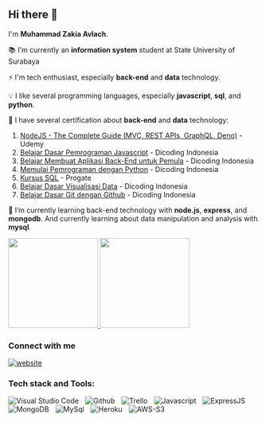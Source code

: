 ## Hi there 👋

I'm **Muhammad Zakia Avlach**.

:books: I'm currently an **information system** student at State University of Surabaya

:zap: I'm tech enthusiast, especially **back-end** and **data** technology.

:bulb:  I like several programming languages, especially **javascript**, **sql**, and **python**.

:dart:  I have several certification about **back-end** and **data** technology:
1. [NodeJS - The Complete Guide (MVC, REST APIs, GraphQL, Deno)](https://ude.my/UC-a81924ca-1bf2-4b8e-bd19-bd653ae03ab2) - Udemy
2. [Belajar Dasar Pemrograman Javascript](https://www.dicoding.com/certificates/KEXL3G50WPG2) - Dicoding Indonesia
3. [Belajar Membuat Aplikasi Back-End untuk Pemula](https://www.dicoding.com/certificates/GRX5K22ORZ0M) - Dicoding Indonesia
4. [Memulai Pemrograman dengan Python](https://www.dicoding.com/certificates/MEPJL21Y6Z3V) - Dicoding Indonesia
5. [Kursus SQL](https://progate.com/course_certificate/e8bc54f6r2135c) - Progate
6. [Belajar Dasar Visualisasi Data](https://www.dicoding.com/certificates/MEPJL24VWZ3V) - Dicoding Indonesia
7. [Belajar Dasar Git dengan Github](https://www.dicoding.com/certificates/07Z65JKVJXQR) - Dicoding Indonesia

:key: I’m currently learning back-end technology with **node.js**, **express**, and **mongodb**. And currently learning about data manipulation and analysis with **mysql**.

<p align="left">
<a href="https://github.com/Avlach30">
  <img height="180em" src="https://github-readme-stats-eight-theta.vercel.app/api?username=Avlach30&show_icons=true&theme=algolia&include_all_commits=true&count_private=true"/>
  <img height="180em" src="https://github-readme-stats-eight-theta.vercel.app/api/top-langs/?username=Avlach30&layout=compact&langs_count=8&theme=algolia"/>
</a>
</p>

### Connect with me

[![website](https://img.shields.io/badge/LinkedIn-0077B5?style=for-the-badge&logo=linkedin&logoColor=white)](https://www.linkedin.com/in/zakia-avlach/)

### Tech stack and Tools:

<img align="left" alt="Visual Studio Code" padding="60px" src="https://img.shields.io/badge/Visual_Studio_Code-0078D4?style=for-the-badge&logo=visual%20studio%20code&logoColor=white" style="padding-right:10px;" />
<img align="left" alt="Github" padding="60px" src="https://img.shields.io/badge/GitHub-100000?style=for-the-badge&logo=github&logoColor=white" style="padding-right:10px;" />
<img align="left" alt="Trello" padding="60px" src="https://img.shields.io/badge/Trello-0052CC?style=for-the-badge&logo=trello&logoColor=white" style="padding-right:10px;" />
<img align="left" alt="Javascript" padding="60px" src="https://img.shields.io/badge/JavaScript-323330?style=for-the-badge&logo=javascript&logoColor=F7DF1E" style="padding-right:10px;" />
<img align="left" alt="ExpressJS" padding="60px" src="https://img.shields.io/badge/Express.js-000000?style=for-the-badge&logo=express&logoColor=white" style="padding-right:10px;" />
<img align="left" alt="MongoDB" padding="60px" src="https://img.shields.io/badge/MongoDB-4EA94B?style=for-the-badge&logo=mongodb&logoColor=white" style="padding-right:10px;" />
<img align="left" alt="MySql" padding="60px" src="https://img.shields.io/badge/MySQL-005C84?style=for-the-badge&logo=mysql&logoColor=white" style="padding-right:10px;" />
<img align="left" alt="Heroku" padding="60px" src="https://img.shields.io/badge/Heroku-430098?style=for-the-badge&logo=heroku&logoColor=white" style="padding-right:10px;" />
<img align="left" alt="AWS-S3" padding="60px" src="https://img.shields.io/badge/Amazon_AWS-FF9900?style=for-the-badge&logo=amazonaws&logoColor=white" style="padding-right:10px;" />
